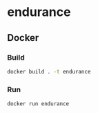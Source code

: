 # endurance

## Docker

### Build

```sh
docker build . -t endurance
```

### Run

```sh
docker run endurance
```